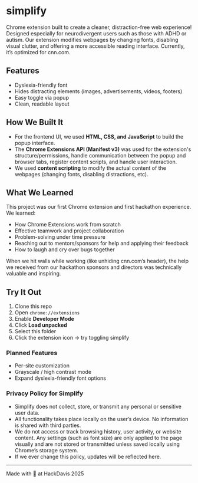 # simplify 

Chrome extension built to create a cleaner, distraction-free web experience! Designed especially for neurodivergent users such as those with ADHD or autism. Our extension modifies webpages by changing fonts, disabling visual clutter, and offering a more accessible reading interface. Currently, it’s optimized for cnn.com.

## Features
* Dyslexia-friendly font
* Hides distracting elements (images, advertisements, videos, footers)  
* Easy toggle via popup  
* Clean, readable layout  

## How We Built It
* For the frontend UI, we used **HTML, CSS, and JavaScript** to build the popup interface.
* The **Chrome Extensions API (Manifest v3)** was used for the extension's structure/permissions, handle communication between the popup and browser tabs, register content scripts, and handle user interaction.
* We used **content scripting** to modify the actual content of the webpages (changing fonts, disabling distractions, etc). 

## What We Learned
This project was our first Chrome extension and first hackathon experience. We learned: 
* How Chrome Extensions work from scratch
* Effective teamwork and project collaboration
* Problem-solving under time pressure
* Reaching out to mentors/sponsors for help and applying their feedback
* How to laugh and cry over bugs together

When we hit walls while working (like unhiding cnn.com’s header), the help we received from our hackathon sponsors and directors was technically valuable and inspiring.

## Try It Out
1. Clone this repo
2. Open `chrome://extensions`
3. Enable **Developer Mode**
4. Click **Load unpacked**
5. Select this folder
6. Click the extension icon → try toggling simplify

### Planned Features
* Per-site customization
* Grayscale / high contrast mode 
* Expand dyslexia-friendly font options


### **Privacy Policy for Simplify**
* Simplify does not collect, store, or transmit any personal or sensitive user data.
* All functionality takes place locally on the user’s device. No information is shared with third parties.
* We do not access or track browsing history, user activity, or website content. Any settings (such as font size) are only applied to the page visually and are not stored or transmitted unless saved locally using Chrome’s storage system.
* If we ever change this policy, updates will be reflected here.

---

Made with 💚 at HackDavis 2025 
